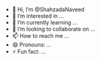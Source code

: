 - 👋 Hi, I’m @ShahzadaNaveed
- 👀 I’m interested in ...
- 🌱 I’m currently learning ...
- 💞️ I’m looking to collaborate on ...
- 📫 How to reach me ...
- 😄 Pronouns: ...
- ⚡ Fun fact: ...

<!---
ShahzadaNaveed/ShahzadaNaveed is a ✨ special ✨ repository because its `README.md` (this file) appears on your GitHub profile.
You can click the Preview link to take a look at your changes.
--->

